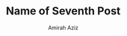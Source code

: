 ---
layout: post
title: Name of Seventh Post
author: Amirah Aziz
description: This is where the description goes.
image: #
categories: #, #
---
